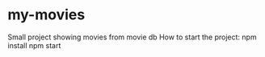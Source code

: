 # my-movies
Small project showing movies from movie db
How to start the project: 
npm install
npm start
